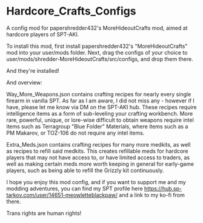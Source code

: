 # Hardcore_Crafts_Configs


A config mod for papershredder432's MoreHideoutCrafts mod, aimed at hardcore players of SPT-AKI.


To install this mod, first install papershredder432's "MoreHideoutCrafts" mod into your user/mods folder.
Next, drag the configs of your choice to user/mods/shredder-MoreHideoutCrafts/src/configs, and drop them there.

And they're installed!

And overview:

Way_More_Weapons.json contains crafting recipes for nearly every single firearm in vanilla SPT. As far as I am aware, I did not miss any - however if I have, please let me know via DM on the SPT-AKI hub.
These recipes require intelligence items as a form of sub-leveling your crafting workbench. More rare, powerful, unique, or lore-wise difficult to obtain weapons require intel items such as Terragroup "Blue Folder" Materials, where items such as a PM Makarov, or TOZ-106 do not require any intel items.



Extra_Meds.json contains crafting recipes for many more medkits, as well as recipes to refill said medkits. This creates refillable meds for hardcore players that may not have access to, or have limited access to traders, as well as making certain meds more worth keeping in general for early-game players, such as being able to refill the Grizzly kit continuously.



I hope you enjoy this mod config, and if you want to support me and my modding adventures, you can find my SPT profile here https://hub.sp-tarkov.com/user/14651-meowletteblackpaw/ and a link to my ko-fi from there.






Trans rights are human rights! 
